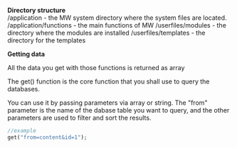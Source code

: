 **Directory structure**    
    /application - the MW system directory where the system files are located.
    /application/functions - the main functions of MW
    /userfiles/modules - the directory where the modules are installed
    /userfiles/templates - the directory for the templates
    
**Getting data**

All the data you get with those functions is returned as array

The get() function is the core function that you shall use to query the databases.


You can use it by passing parameters via array or string. The "from" parameter is the name of the dabase table you want to query, and the other parameters are used to filter and sort the results.

 ```php
 //example
get("from=content&id=1");
```